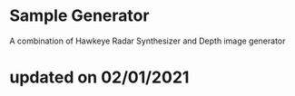 # Sample Generator

A combination of Hawkeye Radar Synthesizer and Depth image generator

# updated on 02/01/2021
 

